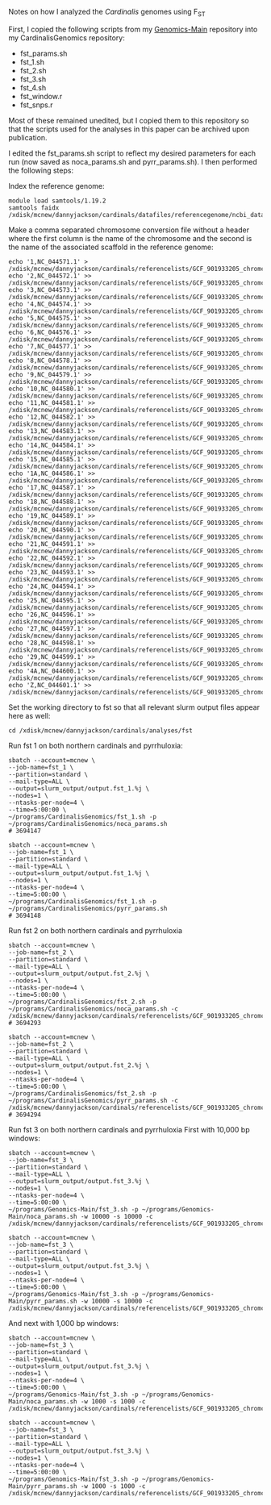 Notes on how I analyzed the *Cardinalis* genomes using F<sub>ST</sub>

First, I copied the following scripts from my [Genomics-Main](https://github.com/dannyjackson/Genomics-Main) repository into my CardinalisGenomics repository: 
 - fst_params.sh
 - fst_1.sh
 - fst_2.sh
 - fst_3.sh
 - fst_4.sh
 - fst_window.r
 - fst_snps.r

Most of these remained unedited, but I copied them to this repository so that the scripts used for the analyses in this paper can be archived upon publication.

I edited the fst_params.sh script to reflect my desired parameters for each run (now saved as noca_params.sh and pyrr_params.sh). I then performed the following steps:

Index the reference genome:
```
module load samtools/1.19.2
samtools faidx /xdisk/mcnew/dannyjackson/cardinals/datafiles/referencegenome/ncbi_dataset/data/GCF_901933205.1/GCF_901933205.1_STF_HiC_genomic.fna
```

Make a comma separated chromosome conversion file without a header where the first column is the name of the chromosome and the second is the name of the associated scaffold in the reference genome:
```
echo '1,NC_044571.1' > /xdisk/mcnew/dannyjackson/cardinals/referencelists/GCF_901933205_chromconversion.txt
echo '2,NC_044572.1' >> /xdisk/mcnew/dannyjackson/cardinals/referencelists/GCF_901933205_chromconversion.txt
echo '3,NC_044573.1' >> /xdisk/mcnew/dannyjackson/cardinals/referencelists/GCF_901933205_chromconversion.txt
echo '4,NC_044574.1' >> /xdisk/mcnew/dannyjackson/cardinals/referencelists/GCF_901933205_chromconversion.txt
echo '5,NC_044575.1' >> /xdisk/mcnew/dannyjackson/cardinals/referencelists/GCF_901933205_chromconversion.txt
echo '6,NC_044576.1' >> /xdisk/mcnew/dannyjackson/cardinals/referencelists/GCF_901933205_chromconversion.txt
echo '7,NC_044577.1' >> /xdisk/mcnew/dannyjackson/cardinals/referencelists/GCF_901933205_chromconversion.txt
echo '8,NC_044578.1' >> /xdisk/mcnew/dannyjackson/cardinals/referencelists/GCF_901933205_chromconversion.txt
echo '9,NC_044579.1' >> /xdisk/mcnew/dannyjackson/cardinals/referencelists/GCF_901933205_chromconversion.txt
echo '10,NC_044580.1' >> /xdisk/mcnew/dannyjackson/cardinals/referencelists/GCF_901933205_chromconversion.txt
echo '11,NC_044581.1' >> /xdisk/mcnew/dannyjackson/cardinals/referencelists/GCF_901933205_chromconversion.txt
echo '12,NC_044582.1' >> /xdisk/mcnew/dannyjackson/cardinals/referencelists/GCF_901933205_chromconversion.txt
echo '13,NC_044583.1' >> /xdisk/mcnew/dannyjackson/cardinals/referencelists/GCF_901933205_chromconversion.txt
echo '14,NC_044584.1' >> /xdisk/mcnew/dannyjackson/cardinals/referencelists/GCF_901933205_chromconversion.txt
echo '15,NC_044585.1' >> /xdisk/mcnew/dannyjackson/cardinals/referencelists/GCF_901933205_chromconversion.txt
echo '1A,NC_044586.1' >> /xdisk/mcnew/dannyjackson/cardinals/referencelists/GCF_901933205_chromconversion.txt
echo '17,NC_044587.1' >> /xdisk/mcnew/dannyjackson/cardinals/referencelists/GCF_901933205_chromconversion.txt
echo '18,NC_044588.1' >> /xdisk/mcnew/dannyjackson/cardinals/referencelists/GCF_901933205_chromconversion.txt
echo '19,NC_044589.1' >> /xdisk/mcnew/dannyjackson/cardinals/referencelists/GCF_901933205_chromconversion.txt
echo '20,NC_044590.1' >> /xdisk/mcnew/dannyjackson/cardinals/referencelists/GCF_901933205_chromconversion.txt
echo '21,NC_044591.1' >> /xdisk/mcnew/dannyjackson/cardinals/referencelists/GCF_901933205_chromconversion.txt
echo '22,NC_044592.1' >> /xdisk/mcnew/dannyjackson/cardinals/referencelists/GCF_901933205_chromconversion.txt
echo '23,NC_044593.1' >> /xdisk/mcnew/dannyjackson/cardinals/referencelists/GCF_901933205_chromconversion.txt
echo '24,NC_044594.1' >> /xdisk/mcnew/dannyjackson/cardinals/referencelists/GCF_901933205_chromconversion.txt
echo '25,NC_044595.1' >> /xdisk/mcnew/dannyjackson/cardinals/referencelists/GCF_901933205_chromconversion.txt
echo '26,NC_044596.1' >> /xdisk/mcnew/dannyjackson/cardinals/referencelists/GCF_901933205_chromconversion.txt
echo '27,NC_044597.1' >> /xdisk/mcnew/dannyjackson/cardinals/referencelists/GCF_901933205_chromconversion.txt
echo '28,NC_044598.1' >> /xdisk/mcnew/dannyjackson/cardinals/referencelists/GCF_901933205_chromconversion.txt
echo '29,NC_044599.1' >> /xdisk/mcnew/dannyjackson/cardinals/referencelists/GCF_901933205_chromconversion.txt
echo '4A,NC_044600.1' >> /xdisk/mcnew/dannyjackson/cardinals/referencelists/GCF_901933205_chromconversion.txt
echo 'Z,NC_044601.1' >> /xdisk/mcnew/dannyjackson/cardinals/referencelists/GCF_901933205_chromconversion.txt
```


Set the working directory to fst so that all relevant slurm output files appear here as well:
```
cd /xdisk/mcnew/dannyjackson/cardinals/analyses/fst
```


Run fst 1 on both northern cardinals and pyrrhuloxia:
```
sbatch --account=mcnew \
--job-name=fst_1 \
--partition=standard \
--mail-type=ALL \
--output=slurm_output/output.fst_1.%j \
--nodes=1 \
--ntasks-per-node=4 \
--time=5:00:00 \
~/programs/CardinalisGenomics/fst_1.sh -p ~/programs/CardinalisGenomics/noca_params.sh
# 3694147

sbatch --account=mcnew \
--job-name=fst_1 \
--partition=standard \
--mail-type=ALL \
--output=slurm_output/output.fst_1.%j \
--nodes=1 \
--ntasks-per-node=4 \
--time=5:00:00 \
~/programs/CardinalisGenomics/fst_1.sh -p ~/programs/CardinalisGenomics/pyrr_params.sh
# 3694148
```


Run fst 2 on both northern cardinals and pyrrhuloxia
```
sbatch --account=mcnew \
--job-name=fst_2 \
--partition=standard \
--mail-type=ALL \
--output=slurm_output/output.fst_2.%j \
--nodes=1 \
--ntasks-per-node=4 \
--time=5:00:00 \
~/programs/CardinalisGenomics/fst_2.sh -p ~/programs/CardinalisGenomics/noca_params.sh -c /xdisk/mcnew/dannyjackson/cardinals/referencelists/GCF_901933205_chromconversion.txt
# 3694293

sbatch --account=mcnew \
--job-name=fst_2 \
--partition=standard \
--mail-type=ALL \
--output=slurm_output/output.fst_2.%j \
--nodes=1 \
--ntasks-per-node=4 \
--time=5:00:00 \
~/programs/CardinalisGenomics/fst_2.sh -p ~/programs/CardinalisGenomics/pyrr_params.sh -c /xdisk/mcnew/dannyjackson/cardinals/referencelists/GCF_901933205_chromconversion.txt
# 3694294
```


Run fst 3 on both northern cardinals and pyrrhuloxia
First with 10,000 bp windows:
```
sbatch --account=mcnew \
--job-name=fst_3 \
--partition=standard \
--mail-type=ALL \
--output=slurm_output/output.fst_3.%j \
--nodes=1 \
--ntasks-per-node=4 \
--time=5:00:00 \
~/programs/Genomics-Main/fst_3.sh -p ~/programs/Genomics-Main/noca_params.sh -w 10000 -s 10000 -c /xdisk/mcnew/dannyjackson/cardinals/referencelists/GCF_901933205_chromconversion.txt

sbatch --account=mcnew \
--job-name=fst_3 \
--partition=standard \
--mail-type=ALL \
--output=slurm_output/output.fst_3.%j \
--nodes=1 \
--ntasks-per-node=4 \
--time=5:00:00 \
~/programs/Genomics-Main/fst_3.sh -p ~/programs/Genomics-Main/pyrr_params.sh -w 10000 -s 10000 -c /xdisk/mcnew/dannyjackson/cardinals/referencelists/GCF_901933205_chromconversion.txt
```

And next with 1,000 bp windows:
```
sbatch --account=mcnew \
--job-name=fst_3 \
--partition=standard \
--mail-type=ALL \
--output=slurm_output/output.fst_3.%j \
--nodes=1 \
--ntasks-per-node=4 \
--time=5:00:00 \
~/programs/Genomics-Main/fst_3.sh -p ~/programs/Genomics-Main/noca_params.sh -w 1000 -s 1000 -c /xdisk/mcnew/dannyjackson/cardinals/referencelists/GCF_901933205_chromconversion.txt

sbatch --account=mcnew \
--job-name=fst_3 \
--partition=standard \
--mail-type=ALL \
--output=slurm_output/output.fst_3.%j \
--nodes=1 \
--ntasks-per-node=4 \
--time=5:00:00 \
~/programs/Genomics-Main/fst_3.sh -p ~/programs/Genomics-Main/pyrr_params.sh -w 1000 -s 1000 -c /xdisk/mcnew/dannyjackson/cardinals/referencelists/GCF_901933205_chromconversion.txt
```